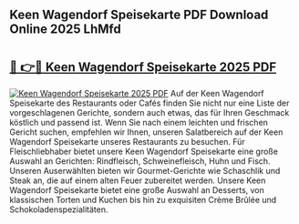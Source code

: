 ## Keen Wagendorf Speisekarte PDF Download Online 2025 LhMfd

# <h2><a href="http://gccl59h.nevu.top/?p=Keen+Wagendorf+Speisekarte">🔗 👉🔴 Keen Wagendorf Speisekarte 2025 PDF</a></h2>

[![Keen Wagendorf Speisekarte 2025 PDF](https://i.imgur.com/dBaPXMq.png)](http://gccl59h.nevu.top/?p=Keen+Wagendorf+Speisekarte)
Auf der Keen Wagendorf Speisekarte des Restaurants oder Cafés finden Sie nicht nur eine Liste der vorgeschlagenen Gerichte, sondern auch etwas, das für Ihren Geschmack köstlich und passend ist. Wenn Sie nach einem leichten und frischen Gericht suchen, empfehlen wir Ihnen, unseren Salatbereich auf der Keen Wagendorf Speisekarte unseres Restaurants zu besuchen. Für Fleischliebhaber bietet unsere Keen Wagendorf Speisekarte eine große Auswahl an Gerichten: Rindfleisch, Schweinefleisch, Huhn und Fisch. Unseren Auserwählten bieten wir Gourmet-Gerichte wie Schaschlik und Steak an, die auf einem alten Feuer zubereitet werden. Unsere Keen Wagendorf Speisekarte bietet eine große Auswahl an Desserts, von klassischen Torten und Kuchen bis hin zu exquisiten Crème Brûlée und Schokoladenspezialitäten.
